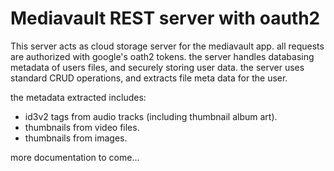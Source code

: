 # Mediavault REST server with oauth2

This server acts as cloud storage server for the mediavault app. all requests
are authorized with google's oath2 tokens. the server handles databasing
metadata of users files, and securely storing user data. the server uses
standard CRUD operations, and extracts file meta data for the user.

the metadata extracted includes:

 * id3v2 tags from audio tracks (including thumbnail album art).
 * thumbnails from video files.
 * thumbnails from images.

more documentation to come...
